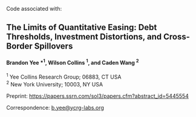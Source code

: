 Code associated with:

## The Limits of Quantitative Easing: Debt Thresholds, Investment Distortions, and Cross-Border Spillovers

#### Brandon Yee \*<sup>1</sup>, Wilson Collins <sup>1</sup>, and Caden Wang <sup>2</sup>

<sup>1</sup> Yee Collins Research Group; 06883, CT USA  
<sup>2</sup> New York University; 10003, NY USA

Preprint: https://papers.ssrn.com/sol3/papers.cfm?abstract_id=5445554

Correspondence: b.yee@ycrg-labs.org
